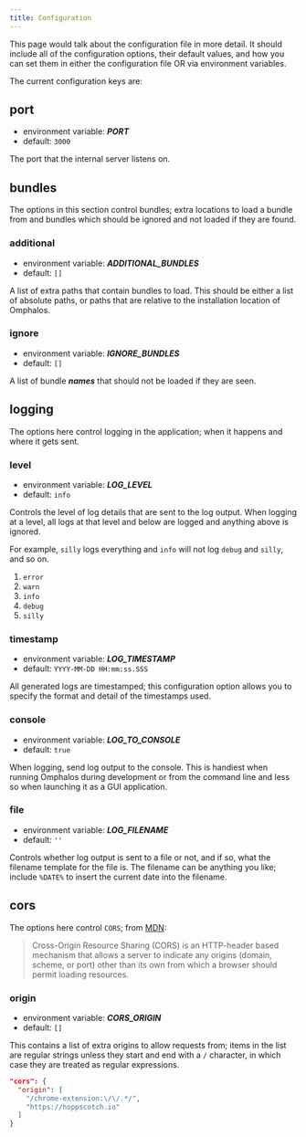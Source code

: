 ```yaml
---
title: Configuration
---
```


This page would talk about the configuration file in more detail. It should
include all of the configuration options, their default values, and how you can
set them in either the configuration file OR via environment variables.

The current configuration keys are:

## port

* environment variable: ***PORT***
* default: `3000`

The port that the internal server listens on.

## bundles

The options in this section control bundles; extra locations to load a bundle
from and bundles which should be ignored and not loaded if they are found.

### additional

* environment variable: ***ADDITIONAL_BUNDLES***
* default: `[]`

A list of extra paths that contain bundles to load. This should be either a list
of absolute paths, or paths that are relative to the installation location of
Omphalos.

### ignore

* environment variable: ***IGNORE_BUNDLES***
* default: `[]`

A list of bundle ***names*** that should not be loaded if they are seen.

## logging

The options here control logging in the application; when it happens and where
it gets sent.


### level

* environment variable: ***LOG_LEVEL***
* default: `info`

Controls the level of log details that are sent to the log output. When logging
at a level, all logs at that level and below are logged and anything above is
ignored.

For example, `silly` logs everything and `info` will not log `debug` and `silly`,
and so on.

  1. `error`
  2. `warn`
  3. `info`
  4. `debug`
  5. `silly`

### timestamp

* environment variable: ***LOG_TIMESTAMP***
* default: `YYYY-MM-DD HH:mm:ss.SSS`

All generated logs are timestamped; this configuration option allows you to
specify the format and detail of the timestamps used.

### console

* environment variable: ***LOG_TO_CONSOLE***
* default: `true`

When logging, send log output to the console. This is handiest when running
Omphalos during development or from the command line and less so when launching
it as a GUI application.

### file

* environment variable: ***LOG_FILENAME***
* default: `''`

Controls whether log output is sent to a file or not, and if so, what the
filename template for the file is. The filename can be anything you like;
include `%DATE%` to insert the current date into the filename.

## cors

The options here control `CORS`; from [MDN][1]:

> Cross-Origin Resource Sharing (CORS) is an HTTP-header based mechanism that
allows a server to indicate any origins (domain, scheme, or port) other than
its own from which a browser should permit loading resources.


### origin

* environment variable: ***CORS_ORIGIN***
* default: `[]`

This contains a list of extra origins to allow requests from; items in the
list are regular strings unless they start and end with a `/` character, in
which case they are treated as regular expressions.

```json
"cors": {
  "origin": [
    "/chrome-extension:\/\/.*/",
    "https://hoppscotch.io"
  ]
}
```

  [1]: https://developer.mozilla.org/en-US/docs/Web/HTTP/CORS